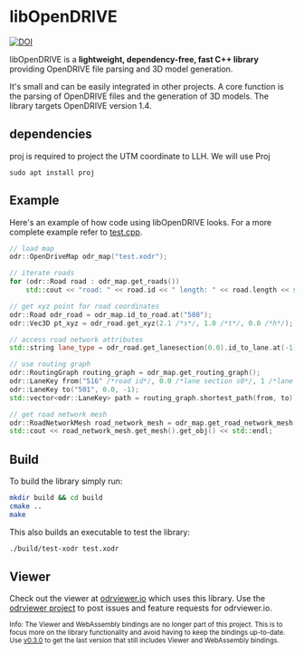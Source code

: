 # libOpenDRIVE

[![DOI](https://zenodo.org/badge/DOI/10.5281/zenodo.7771708.svg)](https://doi.org/10.5281/zenodo.7771708)


libOpenDRIVE is a **lightweight, dependency-free, fast C++ library** providing OpenDRIVE file parsing and 3D model generation. 

It's small and can be easily integrated in other projects. A core function is the parsing of OpenDRIVE files and the generation of 3D models. The library targets OpenDRIVE version 1.4.

## dependencies
proj is required to project the UTM coordinate to LLH. We will use Proj
```
sudo apt install proj
```

## Example
Here's an example of how code using libOpenDRIVE looks. For a more complete example refer to [test.cpp](test.cpp).

```c++
// load map
odr::OpenDriveMap odr_map("test.xodr");

// iterate roads
for (odr::Road road : odr_map.get_roads())
    std::cout << "road: " << road.id << " length: " << road.length << std::endl;

// get xyz point for road coordinates
odr::Road odr_road = odr_map.id_to_road.at("508");
odr::Vec3D pt_xyz = odr_road.get_xyz(2.1 /*s*/, 1.0 /*t*/, 0.0 /*h*/);

// access road network attributes
std::string lane_type = odr_road.get_lanesection(0.0).id_to_lane.at(-1).type;

// use routing graph
odr::RoutingGraph routing_graph = odr_map.get_routing_graph();
odr::LaneKey from("516" /*road id*/, 0.0 /*lane section s0*/, 1 /*lane id*/);
odr::LaneKey to("501", 0.0, -1);
std::vector<odr::LaneKey> path = routing_graph.shortest_path(from, to);

// get road network mesh
odr::RoadNetworkMesh road_network_mesh = odr_map.get_road_network_mesh(0.1 /*eps*/);
std::cout << road_network_mesh.get_mesh().get_obj() << std::endl;
```

## Build
To build the library simply run:
```bash
mkdir build && cd build
cmake ..
make
```

This also builds an executable to test the library:
```bash
./build/test-xodr test.xodr
```

## Viewer
Check out the viewer at [odrviewer.io](https://odrviewer.io) which uses this library. Use the [odrviewer project](https://github.com/pageldev/odrviewer) to post issues and feature requests for odrviewer.io.

<sub>Info: The Viewer and WebAssembly bindings are no longer part of this project. This is to focus more on the library functionality and avoid having to keep the bindings up-to-date. Use [v0.3.0](https://github.com/pageldev/libOpenDRIVE/releases/tag/0.3.0) to get the last version that still includes Viewer and WebAssembly bindings. </sub>
